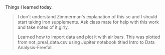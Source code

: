 Things I learned today.
> I don't understand Zimmerman's explanation of this so and I should start taking iron supplements. Ask class mate for help with this work and take notes of it girly.
> 
> Learned how to import data and plot it with air bars.
> This was plotted from not_preal_data.csv using Jupiter notebook titled Intro to Data Analysis-Freefall. 